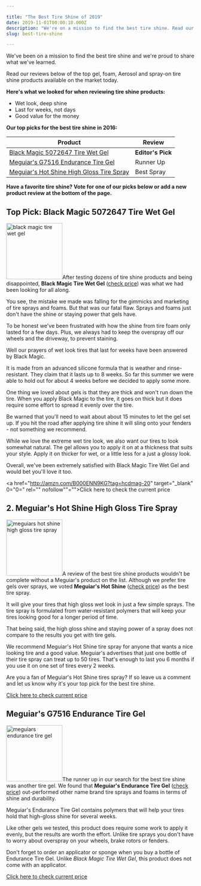 ```yaml
---

title: "The Best Tire Shine of 2019"
date: 2019-11-01T00:00:10.000Z
description: "We're on a mission to find the best tire shine. Read our reviews of the top gel, foam, Aerosol and spray-on tire shine on the market."
slug: best-tire-shine

---
```


We've been on a mission to find the best tire shine and we're proud to share what we've learned.

Read our reviews below of the top gel, foam, Aerosol and spray-on tire shine products available on the market today.

<strong>Here's what we looked for when reviewing tire shine products:</strong>
<ul>
 	<li>Wet look, deep shine</li>
 	<li>Last for weeks, not days</li>
 	<li>Good value for the money</li>
</ul>
<strong>Our top picks for the best tire shine in 2016:</strong>
<table>
<thead>
<tr>
<th>Product</th>
<th>Review</th>
</tr>
</thead>
<tbody>
<tr>
<td><a href="http://amzn.com/B000ENN9KG?tag=hcdmag-20" target="_blank" rel="nofollow">Black Magic 5072647 Tire Wet Gel</a></td>
<td><strong>Editor's Pick</strong></td>
</tr>
<tr>
<td><a href="http://amzn.com/B0009IQXJ0?tag=hcdmag-20" target="_blank" rel="nofollow">Meguiar's G7516 Endurance Tire Gel</a></td>
<td>Runner Up</td>
</tr>
<tr>
<td><a href="http://amzn.com/B01GW4ZE9O?tag=hcdmag-20" target="_blank" rel="nofollow">Meguiar's Hot Shine High Gloss Tire Spray</a></td>
<td>Best Spray</td>
</tr>
</tbody>
</table>
<strong>Have a favorite tire shine? Vote for one of our picks below or add a new product review at the bottom of the page.</strong>
<h2>Top Pick: Black Magic 5072647 Tire Wet Gel</h2>
<img src="http://www.hcdmag.com/wp-content/uploads/black_magic_tire_wet_gel-150x150.jpg" alt="black magic tire wet gel" width="150" height="150" class="alignright size-thumbnail wp-image-5410">After testing dozens of tire shine products and being disappointed, <strong>Black Magic Tire Wet Gel</strong> (<a href="http://amzn.com/B000ENN9KG?tag=hcdmag-20" target="_blank" 0="0=" rel="" nofollow""="">check price</a>) was what we had been looking for all along.

You see, the mistake we made was falling for the gimmicks and marketing of tire sprays and foams. But that was our fatal flaw. Sprays and foams just don't have the shine or staying power that gels have.

To be honest we've been frustrated with how the shine from tire foam only lasted for a few days. Plus, we always had to keep the overspray off our wheels and the driveway, to prevent staining.

Well our prayers of wet look tires that last for weeks have been answered by Black Magic.

It is made from an advanced silicone formula that is weather and rinse-resistant. They claim that it lasts up to 8 weeks. So far this summer we were able to hold out for about 4 weeks before we decided to apply some more.

One thing we loved about gels is that they are thick and won't run down the tire. When you apply Black Magic to the tire, it goes on thick but it does require some effort to spread it evenly over the tire.

Be warned that you'll need to wait about about 15 minutes to let the gel set up. If you hit the road after applying tire shine it will sling onto your fenders - not something we recommend.

While we love the extreme wet tire look, we also want our tires to look somewhat natural. The gel allows you to apply it on at a thickness that suits your style. Apply it on thicker for wet, or a little less for a just a glossy look.

Overall, we've been extremely satisfied with Black Magic Tire Wet Gel and would bet you'll love it too.

<a href="http://amzn.com/B000ENN9KG?tag=hcdmag-20" target="_blank" 0="0=" rel="" nofollow""="">Click here to check the current price</a>
<h2>2. Meguiar's Hot Shine High Gloss Tire Spray</h2>
<img src="http://www.hcdmag.com/wp-content/uploads/meguiars_hot_shine_high_gloss_tire_spray-150x150.jpg" alt="meguiars hot shine high gloss tire spray" width="150" height="150" class="alignright size-thumbnail wp-image-5409">A review of the best tire shine products wouldn't be complete without a Meguiar's product on the list. Although we prefer tire gels over sprays, we voted <strong>Meguiar's Hot Shine</strong> (<a href="http://amzn.com/B01GW4ZE9O?tag=hcdmag-20" target="_blank" rel="nofollow">check price</a>) as the best tire spray.

It will give your tires that high gloss wet look in just a few simple sprays. The tire spray is formulated from water-resistant polymers that will keep your tires looking good for a longer period of time.

That being said, the high gloss shine and staying power of a spray does not compare to the results you get with tire gels.

We recommend Meguiar's Hot Shine tire spray for anyone that wants a nice looking tire and a good value. Meguiar's advertises that just one bottle of their tire spray can treat up to 50 tires. That's enough to last you 6 months if you use it on one set of tires every 2 weeks.

Are you a fan of Meguiar's Hot Shine tires spray? If so leave us a comment and let us know why it's your top pick for the best tire shine.

<a href="http://amzn.com/B01GW4ZE9O?tag=hcdmag-20" target="_blank" rel="nofollow">Click here to check current price</a>
<h2>Meguiar's G7516 Endurance Tire Gel</h2>
<img src="http://www.hcdmag.com/wp-content/uploads/meguiars_endurance_tire_gel-150x150.jpg" alt="meguiars endurance tire gel" width="150" height="150" class="alignright size-thumbnail wp-image-5470">The runner up in our search for the best tire shine was another tire gel. We found that <strong>Meguiar's Endurance Tire Gel</strong> (<a href="http://amzn.com/B0009IQXJ0?tag=hcdmag-20" target="_blank" rel="nofollow">check price</a>) out-performed other name brand tire sprays and foams in terms of shine and durability.

Meguiar's Endurance Tire Gel contains polymers that will help your tires hold that high-gloss shine for several weeks.

Like other gels we tested, this product does require some work to apply it evenly, but the results are worth the effort. Unlike tire sprays you don't have to worry about overspray on your wheels, brake rotors or fenders.

Don't forget to order an applicator or sponge when you buy a bottle of Endurance Tire Gel. Unlike <em>Black Magic Tire Wet Gel</em>, this product does not come with an applicator.

<a href="http://amzn.com/B0009IQXJ0?tag=hcdmag-20" target="_blank" rel="nofollow">Click here to check current price</a>
